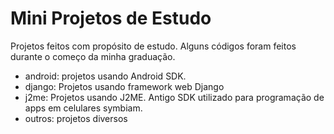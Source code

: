 # Mini Projetos de Estudo

Projetos feitos com propósito de estudo. Alguns códigos foram feitos durante o começo da minha graduação. 

* android: projetos usando Android SDK.
* django: Projetos usando framework web Django
* j2me: Projetos usando J2ME. Antigo SDK utilizado para programação de apps em celulares symbiam.
* outros: projetos diversos
